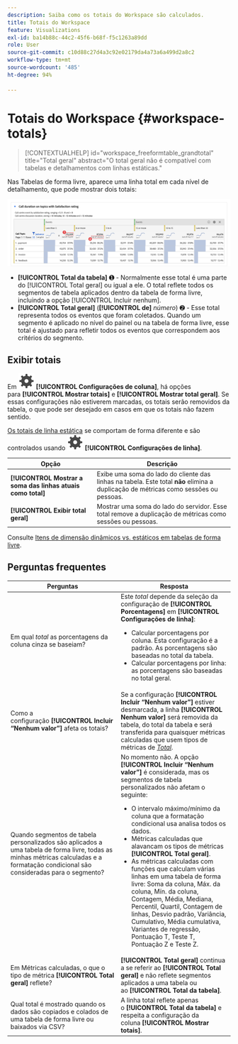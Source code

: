 ```yaml
---
description: Saiba como os totais do Workspace são calculados.
title: Totais do Workspace
feature: Visualizations
exl-id: ba14b88c-44c2-45f6-b68f-f5c1263a89dd
role: User
source-git-commit: c10d88c27d4a3c92e02179da4a73a6a499d2a8c2
workflow-type: tm+mt
source-wordcount: '485'
ht-degree: 94%

---
```


# Totais do Workspace {#workspace-totals}

>[!CONTEXTUALHELP]
>id="workspace_freeformtable_grandtotal"
>title="Total geral"
>abstract="O total geral não é compatível com tabelas e detalhamentos com linhas estáticas."


Nas Tabelas de forma livre, aparece uma linha total em cada nível de detalhamento, que pode mostrar dois totais:

![Tabela de forma livre destacando o total geral e o total da tabela.](assets/total-row.png)

* **[!UICONTROL Total da tabela]** ➊ - Normalmente esse total é uma parte do [!UICONTROL Total geral] ou igual a ele. O total reflete todos os segmentos de tabela aplicados dentro da tabela de forma livre, incluindo a opção [!UICONTROL Incluir nenhum].
* **[!UICONTROL Total geral]** (**[!UICONTROL de]** *número*) ➋ - Esse total representa todos os eventos que foram coletados. Quando um segmento é aplicado no nível do painel ou na tabela de forma livre, esse total é ajustado para refletir todos os eventos que correspondem aos critérios do segmento.




## Exibir totais

Em ![Configurações](/help/assets/icons/Setting.svg) **[!UICONTROL Configurações de coluna]**, há opções para **[!UICONTROL Mostrar totais]** e **[!UICONTROL Mostrar total geral]**. Se essas configurações não estiverem marcadas, os totais serão removidos da tabela, o que pode ser desejado em casos em que os totais não fazem sentido.


[Os totais de linha estática](/help/analysis-workspace/visualizations/freeform-table/column-row-settings/manual-vs-dynamic-rows.md) se comportam de forma diferente e são controlados usando ![Configuração](/help/assets/icons/Setting.svg) **[!UICONTROL Configurações de linha]**.

| Opção | Descrição |
|---|---|
| **[!UICONTROL Mostrar a soma das linhas atuais como total]** | Exibe uma soma do lado do cliente das linhas na tabela. Este total **não** elimina a duplicação de métricas como sessões ou pessoas. |
| **[!UICONTROL Exibir total geral]** | Mostrar uma soma do lado do servidor. Esse total remove a duplicação de métricas como sessões ou pessoas. |

Consulte [Itens de dimensão dinâmicos vs. estáticos em tabelas de forma livre](column-row-settings/manual-vs-dynamic-rows.md).


## Perguntas frequentes

| Perguntas | Resposta |
|---|---|
| Em qual *total* as porcentagens da coluna cinza se baseiam? | Este *total* depende da seleção da configuração de **[!UICONTROL Porcentagens]** em **[!UICONTROL Configurações de linha]**:<ul><li>Calcular porcentagens por coluna. Esta configuração é a padrão. As porcentagens são baseadas no total da tabela.</li><li>Calcular porcentagens por linha: as porcentagens são baseadas no total geral.</li></ul> |
| Como a configuração **[!UICONTROL Incluir “Nenhum valor”]** afeta os totais? | Se a configuração **[!UICONTROL Incluir “Nenhum valor”]** estiver desmarcada, a linha **[!UICONTROL Nenhum valor]** será removida da tabela, do total da tabela e será transferida para quaisquer métricas calculadas que usem tipos de métricas de [*Total*](/help/components/calc-metrics/cm-workflow/m-metric-type-alloc.md). |
| Quando segmentos de tabela personalizados são aplicados a uma tabela de forma livre, todas as minhas métricas calculadas e a formatação condicional são consideradas para o segmento? | No momento não. A opção **[!UICONTROL Incluir “Nenhum valor”]** é considerada, mas os segmentos de tabela personalizados não afetam o seguinte:<ul><li>O intervalo máximo/mínimo da coluna que a formatação condicional usa analisa todos os dados.</li><li>Métricas calculadas que alavancam os tipos de métricas **[!UICONTROL Total geral]**.</li><li>As métricas calculadas com funções que calculam várias linhas em uma tabela de forma livre: Soma da coluna, Máx. da coluna, Mín. da coluna, Contagem, Média, Mediana, Percentil, Quartil, Contagem de linhas, Desvio padrão, Variância, Cumulativo, Média cumulativa, Variantes de regressão, Pontuação T, Teste T, Pontuação Z e Teste Z.</li></ul> |
| Em Métricas calculadas, o que o tipo de métrica **[!UICONTROL Total geral]** reflete? | **[!UICONTROL Total geral]** continua a se referir ao **[!UICONTROL Total geral]** e não reflete segmentos aplicados a uma tabela ou ao **[!UICONTROL Total da tabela]**. |
| Qual total é mostrado quando os dados são copiados e colados de uma tabela de forma livre ou baixados via CSV? | A linha total reflete apenas o **[!UICONTROL Total da tabela]** e respeita a configuração da coluna **[!UICONTROL Mostrar totais]**. |

